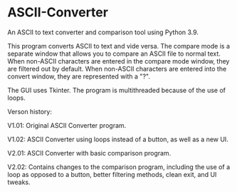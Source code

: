 # ASCII-Converter
An ASCII to text converter and comparison tool using Python 3.9.

This program converts ASCII to text and vide versa. The compare mode is a separate window that allows you to compare an ASCII file to normal text. When non-ASCII characters are entered in the compare mode window, they are filtered out by default. When non-ASCII characters are entered into the convert window, they are represented with a "?".

The GUI uses Tkinter.
The program is multithreaded because of the use of loops.

Verson history:

V1.01: Original ASCII Converter program.

V1.02: ASCII Converter using loops instead of a button, as well as a new UI.

V2.01: ASCII Converter with basic comparison program.

V2.02: Contains changes to the comparison program, including the use of a loop as opposed to a button, better filtering methods, clean exit, and UI tweaks.
